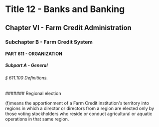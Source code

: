 
# Title 12 - Banks and Banking
## Chapter VI - Farm Credit Administration
### Subchapter B - Farm Credit System
#### PART 611 - ORGANIZATION
##### Subpart A - General
###### § 611.100 Definitions.
####### Regional election

(f)means the apportionment of a Farm Credit institution's territory into regions in which a director or directors from a region are elected only by those voting stockholders who reside or conduct agricultural or aquatic operations in that same region.

